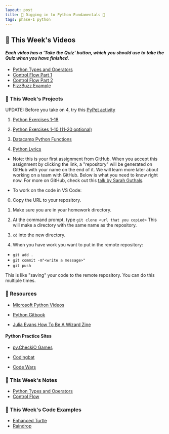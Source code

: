 ```yaml
---
layout: post
title: 🐍 Digging in to Python Fundamentals 🐍
tags: phase-1 python
---
```


## 🎥 This Week's Videos
#### _Each video has a 'Take the Quiz' button, which you should use to take the Quiz when you have finished._
- [Python Types and Operators](https://www.loom.com/share/c40bc5b9fdfb4b6abce1744ff5428cb6?sharedAppSource=personal_library)
-  [Control Flow Part 1](https://www.loom.com/share/310b0a2e0c874b8db030b8cc122b952d?sharedAppSource=personal_library)
- [Control Flow Part 2](https://www.loom.com/share/547e669291da41d0a041eef711ec53d6?sharedAppSource=personal_library)
- [FizzBuzz Example](https://www.loom.com/share/6bd05df811db43c9b55cc2add839acb0?sharedAppSource=personal_library)

### 🎯  This Week's Projects

UPDATE: Before you take on 4, try this [PyPet activity](https://www.thinkful.com/learn/intro-to-python-tutorial/#Creating-Your-Pypet)

1. [Python Exercises 1-18](https://holypython.com/beginner-python-exercises/)

2. [Python Exercises 1-10 (11-20 optional)](https://holypython.com/intermediate-python-exercises/)

3. [Datacamp Python Functions](https://www.datacamp.com/community/tutorials/functions-python-tutorial)

4. [Python Lyrics](https://classroom.github.com/a/gBIUQE9t)
- Note: this is your first assignment from GitHub. When you accept this assignment by clicking the link, a "repository" will be generated on GitHub with your name on the end of it. We will learn more later about working on a team with GitHub. Below is what you need to know right now. For more on GitHub, check out this [talk by Sarah Guthals](https://channel9.msdn.com/Events/Start-Dev-Change/Start-Dev-Change/Introduction-to-GitHub). 

- To work on the code in VS Code:

0. Copy the URL to your repository.

1. Make sure you are in your homework directory.

2. At the command prompt, type
`git clone <url that you copied>`
This will make a directory with the same name as the repository.

3. `cd` into the new directory.

4. When you have work you want to put in the remote repository:
- `git add .`
- `git commit -m"<write a message>"`
- `git push`

This is like "saving" your code to the remote repository. You can do this multiple times.


### 🔖 Resources

* [Microsoft Python Videos](https://www.youtube.com/playlist?list=PLlrxD0HtieHhS8VzuMCfQD4uJ9yne1mE6)

* [Python Gitbook](https://erlerobotics.gitbooks.io/erle-robotics-learning-python-gitbook-free/content/first_steps/README.html)

* [Julia Evans How To Be A Wizard Zine](https://jvns.ca/wizard-zine.pdf)

#### Python Practice Sites

* [py.CheckiO Games](https://py.checkio.org/)

* [Codingbat](https://codingbat.com/python)

* [Code Wars](https://www.codewars.com/?language=python)


### 📝 This Week's Notes

- [Python Types and Operators](https://github.com/momentum-pt-team-2/notes/blob/main/python_types_operators.md)
- [Control Flow](hhttps://github.com/momentum-pt-team-2/notes/blob/main/control_flow.md)

### 👾 This Week's Code Examples
- [Enhanced Turtle](https://github.com/momentum-pt-team-2/examples/blob/main/turtle_list.py)
- [Raindrop](https://github.com/momentum-pt-team-2/examples/blob/main/raindrop.py)